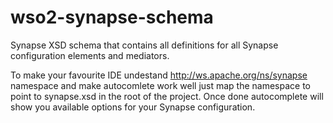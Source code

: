 # wso2-synapse-schema
Synapse XSD schema that contains all definitions for all Synapse configuration elements and mediators.

To make your favourite IDE undestand http://ws.apache.org/ns/synapse namespace and make autocomlete work well just map the namespace to point to synapse.xsd in the root of the project. Once done autocomplete will show you available options for your Synapse configuration.
